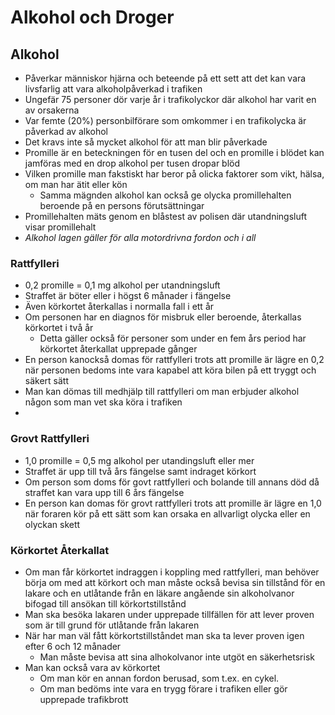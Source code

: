 # Alkohol och Droger

## Alkohol

* Påverkar människor hjärna och beteende på ett sett att det kan vara livsfarlig att vara alkoholpåverkad i trafiken
* Ungefär 75 personer dör varje år i trafikolyckor där alkohol har varit en av orsakerna
* Var femte (20%) personbilförare som omkommer i en trafikolycka är påverkad av alkohol
* Det kravs inte så mycket alkohol för att man blir påverkade
* Promille är en beteckningen för en tusen del och en promille i blödet kan jamföras med en drop alkohol per tusen dropar blöd
* Vilken promille man fakstiskt har beror på olicka faktorer som vikt, hälsa, om man har ätit eller kön
  * Samma mägnden alkohol kan också ge olycka promillehalten beroende på en persons förutsättningar
* Promillehalten mäts genom en blåstest av polisen där utandningsluft visar promillehalt
* _Alkohol lagen gäller för alla motordrivna fordon och i all_

### Rattfylleri

* 0,2 promille = 0,1 mg alkohol per utandningsluft 
* Straffet är böter eller i högst 6 månader i fängelse
* Även körkortet återkallas i normalla fall i ett år
* Om personen har en diagnos för misbruk eller beroende, återkallas körkortet i två år
  * Detta gäller också för personer som under en fem års period har körkortet återkallat upprepade gånger
* En person kanockså domas för rattfylleri trots att promille är lägre en 0,2 när personen bedoms inte vara kapabel att köra bilen på ett tryggt och säkert sätt
* Man kan dömas till medhjälp till rattfylleri om man erbjuder alkohol någon som man vet ska köra i trafiken
* 

### Grovt Rattfylleri

* 1,0 promille = 0,5 mg alkohol per utandingsluft eller mer
* Straffet är upp till två års fängelse samt indraget körkort
* Om person som doms för govt rattfylleri och bolande till annans död då straffet kan vara upp till 6 års fängelse
* En person kan domas för grovt rattfylleri trots att promille är lägre en 1,0 när foraren kör på ett sätt som kan orsaka en allvarligt olycka eller en olyckan skett

### Körkortet Återkallat

* Om man får körkortet indraggen i koppling med rattfylleri, man behöver börja om med att körkort och man måste också bevisa sin tillstånd för en lakare och en utlåtande från en läkare angående sin alkoholvanor bifogad till ansökan till körkortstillstånd 
* Man ska besöka lakaren under upprepade tillfällen för att lever proven som är till grund för utlåtande från lakaren
* När har man väl fått körkortstillståndet man ska ta lever proven igen efter 6 och 12 månader
  * Man måste bevisa att sina alhokolvanor inte utgöt en säkerhetsrisk
* Man kan också vara av körkortet 
  * Om man kör en annan fordon berusad, som t.ex. en cykel.
  * Om man bedöms inte vara en trygg förare i trafiken eller gör upprepade trafikbrott



